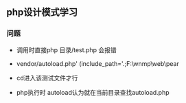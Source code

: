 ## php设计模式学习

### 问题
* 调用时直接php 目录/test.php  会报错 
* vendor/autoload.php' (include_path='.;F:\wnmp\web\pear
* cd进入该测试文件才行


* php执行时 autoload认为就在当前目录查找autoload.php
